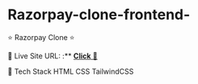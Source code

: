 # Razorpay-clone-frontend-

⭐ Razorpay Clone ⭐

📌 Live Site URL: :** <a href=https://razor-clone.pages.dev/>**Click** 🚀</a>

📌 Tech Stack
HTML  CSS  TailwindCSS
